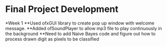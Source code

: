 # Final Project Development
*Week 1
**Used ofxGUI library to create pop up window with welcome message.
**Added ofSoundPlayer to allow mp3 file to play continuously in the background
**Need to add Naive Bayes code and figure out how to process drawn digit as pixels to be classified
